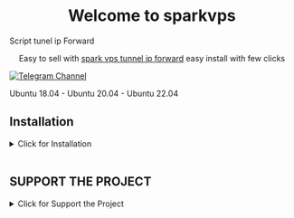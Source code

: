 <h1 align="center"/>Welcome to sparkvps</h1>
Script tunel ip Forward
<p align="center">
Easy to sell with <a href="https://github.com/sparkvps/ip-Forwarding">spark vps tunnel ip forward</a> easy install with few clicks
</p>
<p align="center">

[![Telegram Channel](https://img.shields.io/endpoint?label=Channel&style=flat-square&url=https%3A%2F%2Ftg.sumanjay.workers.dev%2Fwizwizch&color=blue)](https://t.me/sparkvps)
<BR>

Ubuntu 18.04 - Ubuntu 20.04 - Ubuntu 22.04

## Installation
<details>
  <summary>Click for Installation</summary>
  <BR> 
  
Installation
<BR>

  **1:** Order to update and upgrade the server.
```
apt update && apt upgrade -y
```
<br>

  **1:** We go to the second server to connect the first server

```
curl -o install.sh -L https://raw.githubusercontent.com/sparkvps/ip-Forwarding/main/install.sh && bash install.sh
```
</details>
<BR>

## SUPPORT THE PROJECT

<details>
  <summary>Click for Support the Project</summary>

### If you find this project useful and would like to show your support, you can make a donation using the following cryptocurrencies:


- **Bitcoin (BTC):**
  - Wallet Address: ```bc1q7ndej579qshz6z6lyhm3tvvpml37k0l6m3kjhz```

- **Ethereum (ETH):**
  - Wallet Address: ```0x1205Aae90436aED7421B8712836e50b6eEA66d70```

- **Tron (TRX):**
  - Wallet Address: ```TCkCD1Rp5yvLc1NpyM9ifMW1c8f1f8PxLi```
